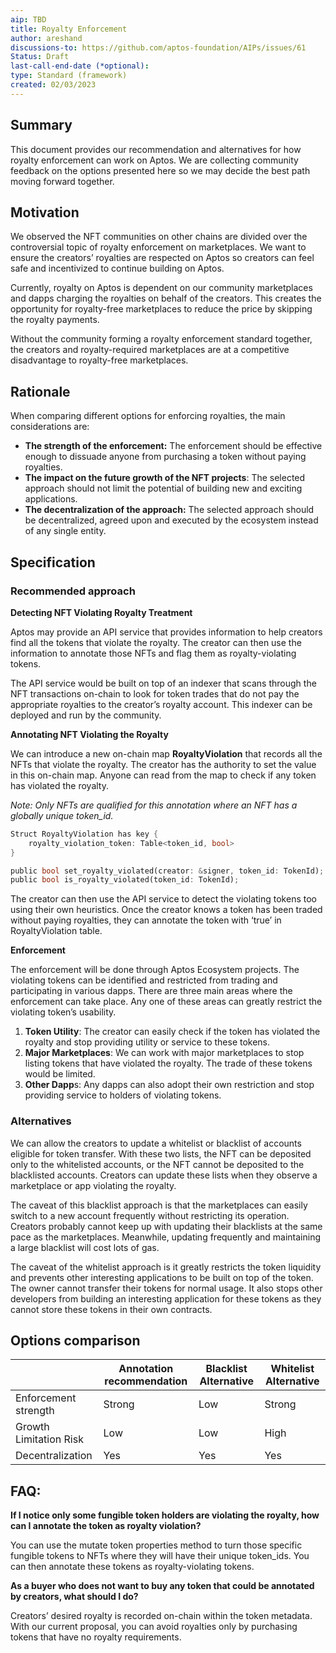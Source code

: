 ```yaml
---
aip: TBD
title: Royalty Enforcement
author: areshand
discussions-to: https://github.com/aptos-foundation/AIPs/issues/61
Status: Draft
last-call-end-date (*optional):
type: Standard (framework)
created: 02/03/2023
---
```


## **Summary**

This document provides our recommendation and alternatives for how royalty enforcement can work on Aptos. We are collecting community feedback on the options presented here so we may decide the best path moving forward together. 

## Motivation

We observed the NFT communities on other chains are divided over the controversial topic of royalty enforcement on marketplaces. We want to ensure the creators’ royalties are respected on Aptos so creators can feel safe and incentivized to continue building on Aptos.

Currently, royalty on Aptos is dependent on our community marketplaces and dapps charging the royalties on behalf of the creators. This creates the opportunity for royalty-free marketplaces to reduce the price by skipping the royalty payments.  

Without the community forming a royalty enforcement standard together, the creators and royalty-required marketplaces are at a competitive disadvantage to royalty-free marketplaces. 

## Rationale

When comparing different options for enforcing royalties, the main considerations are:

- **The strength of the enforcement:** The enforcement should be effective enough to dissuade anyone from purchasing a token without paying royalties.
- **The impact on the future growth of the NFT projects**: The selected approach should not limit the potential of building new and exciting applications.
- **The decentralization of the approach:** The selected approach should be decentralized, agreed upon and executed by the ecosystem instead of any single entity.

## Specification

### Recommended approach

**Detecting NFT Violating Royalty Treatment** 

Aptos may provide an API service that provides information to help creators find all the tokens that violate the royalty. The creator can then use the information to annotate those NFTs and flag them as royalty-violating tokens.

The API service would be built on top of an indexer that scans through the NFT transactions on-chain to look for token trades that do not pay the appropriate royalties to the creator’s royalty account. This indexer can be deployed and run by the community.

**Annotating NFT Violating the Royalty**

We can introduce a new on-chain map **RoyaltyViolation** that records all the NFTs that violate the royalty.  The creator has the authority to set the value in this on-chain map. Anyone can read from the map to check if any token has violated the royalty. 

*Note:  Only NFTs are qualified for this annotation where an NFT has a globally unique token_id.* 

```rust
Struct RoyaltyViolation has key {
	royalty_violation_token: Table<token_id, bool>
}

public bool set_royalty_violated(creator: &signer, token_id: TokenId);
public bool is_royalty_violated(token_id: TokenId);
```

The creator can then use the API service to detect the violating tokens too using their own heuristics. Once the creator knows a token has been traded without paying royalties, they can annotate the token with ‘true’ in RoyaltyViolation table. 

**Enforcement**

The enforcement will be done through Aptos Ecosystem projects. The violating tokens can be identified and restricted from trading and participating in various dapps. There are three main areas where the enforcement can take place.  Any one of these areas can greatly restrict the violating token’s usability.

1. **Token Utility**: The creator can easily check if the token has violated the royalty and stop providing utility or service to these tokens. 
2. **Major Marketplaces**: We can work with major marketplaces to stop listing tokens that have violated the royalty. The trade of these tokens would be limited. 
3. **Other Dapp**s: Any dapps can also adopt their own restriction and stop providing service to holders of violating tokens. 

### Alternatives

We can allow the creators to update a whitelist or blacklist of accounts eligible for token transfer. With these two lists, the NFT can be deposited only to the whitelisted accounts, or the NFT cannot be deposited to the blacklisted accounts. Creators can update these lists when they observe a marketplace or app violating the royalty.

The caveat of this blacklist approach is that the marketplaces can easily switch to a new account frequently without restricting its operation. Creators probably cannot keep up with updating their blacklists at the same pace as the marketplaces. Meanwhile, updating frequently and maintaining a large blacklist will cost lots of gas.

The caveat of the whitelist approach is it greatly restricts the token liquidity and prevents other interesting applications to be built on top of the token. The owner cannot transfer their tokens for normal usage. It also stops other developers from building an interesting application for these tokens as they cannot store these tokens in their own contracts.

## Options comparison

|  | Annotation recommendation | Blacklist Alternative | Whitelist Alternative |
| --- | --- | --- | --- |
| Enforcement strength | Strong | Low | Strong |
| Growth Limitation Risk | Low | Low | High |
| Decentralization | Yes | Yes | Yes |

## FAQ:

**If I notice only some fungible token holders  are violating the royalty, how can I annotate the token as royalty violation?**

You can use the mutate token properties method to turn those specific fungible tokens to NFTs where they will have their unique token_ids. You can then annotate these tokens as royalty-violating tokens.

**As a buyer who does not want to buy any token that could be annotated by creators, what should I do?**

Creators’ desired royalty is recorded on-chain within the token metadata. With our current proposal, you can avoid royalties only by purchasing tokens that have no royalty requirements.